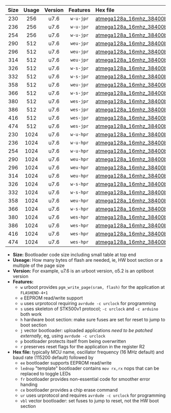 |Size|Usage|Version|Features|Hex file|
|:-:|:-:|:-:|:-:|:--|
|230|256|u7.6|`w-u-jpr`|[atmega128a_16mhz_38400bps_ur_vbl.hex](https://raw.githubusercontent.com/stefanrueger/urboot/main//atmega128a_16mhz_38400bps_ur_vbl.hex)|
|236|256|u7.6|`w-u-jpr`|[atmega128a_16mhz_38400bps_lednop_ur_vbl.hex](https://raw.githubusercontent.com/stefanrueger/urboot/main//atmega128a_16mhz_38400bps_lednop_ur_vbl.hex)|
|254|256|u7.6|`w-u-jpr`|[atmega128a_16mhz_38400bps_lednop_fr_ur_vbl.hex](https://raw.githubusercontent.com/stefanrueger/urboot/main//atmega128a_16mhz_38400bps_lednop_fr_ur_vbl.hex)|
|290|512|u7.6|`weu-jpr`|[atmega128a_16mhz_38400bps_ee_ur_vbl.hex](https://raw.githubusercontent.com/stefanrueger/urboot/main//atmega128a_16mhz_38400bps_ee_ur_vbl.hex)|
|296|512|u7.6|`weu-jpr`|[atmega128a_16mhz_38400bps_ee_lednop_ur_vbl.hex](https://raw.githubusercontent.com/stefanrueger/urboot/main//atmega128a_16mhz_38400bps_ee_lednop_ur_vbl.hex)|
|314|512|u7.6|`weu-jpr`|[atmega128a_16mhz_38400bps_ee_lednop_fr_ur_vbl.hex](https://raw.githubusercontent.com/stefanrueger/urboot/main//atmega128a_16mhz_38400bps_ee_lednop_fr_ur_vbl.hex)|
|326|512|u7.6|`w-s-jpr`|[atmega128a_16mhz_38400bps_vbl.hex](https://raw.githubusercontent.com/stefanrueger/urboot/main//atmega128a_16mhz_38400bps_vbl.hex)|
|332|512|u7.6|`w-s-jpr`|[atmega128a_16mhz_38400bps_lednop_vbl.hex](https://raw.githubusercontent.com/stefanrueger/urboot/main//atmega128a_16mhz_38400bps_lednop_vbl.hex)|
|358|512|u7.6|`weu-jpr`|[atmega128a_16mhz_38400bps_ee_lednop_fr_ce_ur_vbl.hex](https://raw.githubusercontent.com/stefanrueger/urboot/main//atmega128a_16mhz_38400bps_ee_lednop_fr_ce_ur_vbl.hex)|
|366|512|u7.6|`w-s-jpr`|[atmega128a_16mhz_38400bps_lednop_fr_vbl.hex](https://raw.githubusercontent.com/stefanrueger/urboot/main//atmega128a_16mhz_38400bps_lednop_fr_vbl.hex)|
|380|512|u7.6|`wes-jpr`|[atmega128a_16mhz_38400bps_ee_vbl.hex](https://raw.githubusercontent.com/stefanrueger/urboot/main//atmega128a_16mhz_38400bps_ee_vbl.hex)|
|386|512|u7.6|`wes-jpr`|[atmega128a_16mhz_38400bps_ee_lednop_vbl.hex](https://raw.githubusercontent.com/stefanrueger/urboot/main//atmega128a_16mhz_38400bps_ee_lednop_vbl.hex)|
|416|512|u7.6|`wes-jpr`|[atmega128a_16mhz_38400bps_ee_lednop_fr_vbl.hex](https://raw.githubusercontent.com/stefanrueger/urboot/main//atmega128a_16mhz_38400bps_ee_lednop_fr_vbl.hex)|
|474|512|u7.6|`wes-jpr`|[atmega128a_16mhz_38400bps_ee_lednop_fr_ce_vbl.hex](https://raw.githubusercontent.com/stefanrueger/urboot/main//atmega128a_16mhz_38400bps_ee_lednop_fr_ce_vbl.hex)|
|230|1024|u7.6|`w-u-hpr`|[atmega128a_16mhz_38400bps_ur.hex](https://raw.githubusercontent.com/stefanrueger/urboot/main//atmega128a_16mhz_38400bps_ur.hex)|
|236|1024|u7.6|`w-u-hpr`|[atmega128a_16mhz_38400bps_lednop_ur.hex](https://raw.githubusercontent.com/stefanrueger/urboot/main//atmega128a_16mhz_38400bps_lednop_ur.hex)|
|254|1024|u7.6|`w-u-hpr`|[atmega128a_16mhz_38400bps_lednop_fr_ur.hex](https://raw.githubusercontent.com/stefanrueger/urboot/main//atmega128a_16mhz_38400bps_lednop_fr_ur.hex)|
|290|1024|u7.6|`weu-hpr`|[atmega128a_16mhz_38400bps_ee_ur.hex](https://raw.githubusercontent.com/stefanrueger/urboot/main//atmega128a_16mhz_38400bps_ee_ur.hex)|
|296|1024|u7.6|`weu-hpr`|[atmega128a_16mhz_38400bps_ee_lednop_ur.hex](https://raw.githubusercontent.com/stefanrueger/urboot/main//atmega128a_16mhz_38400bps_ee_lednop_ur.hex)|
|314|1024|u7.6|`weu-hpr`|[atmega128a_16mhz_38400bps_ee_lednop_fr_ur.hex](https://raw.githubusercontent.com/stefanrueger/urboot/main//atmega128a_16mhz_38400bps_ee_lednop_fr_ur.hex)|
|326|1024|u7.6|`w-s-hpr`|[atmega128a_16mhz_38400bps.hex](https://raw.githubusercontent.com/stefanrueger/urboot/main//atmega128a_16mhz_38400bps.hex)|
|332|1024|u7.6|`w-s-hpr`|[atmega128a_16mhz_38400bps_lednop.hex](https://raw.githubusercontent.com/stefanrueger/urboot/main//atmega128a_16mhz_38400bps_lednop.hex)|
|358|1024|u7.6|`weu-hpr`|[atmega128a_16mhz_38400bps_ee_lednop_fr_ce_ur.hex](https://raw.githubusercontent.com/stefanrueger/urboot/main//atmega128a_16mhz_38400bps_ee_lednop_fr_ce_ur.hex)|
|366|1024|u7.6|`w-s-hpr`|[atmega128a_16mhz_38400bps_lednop_fr.hex](https://raw.githubusercontent.com/stefanrueger/urboot/main//atmega128a_16mhz_38400bps_lednop_fr.hex)|
|380|1024|u7.6|`wes-hpr`|[atmega128a_16mhz_38400bps_ee.hex](https://raw.githubusercontent.com/stefanrueger/urboot/main//atmega128a_16mhz_38400bps_ee.hex)|
|386|1024|u7.6|`wes-hpr`|[atmega128a_16mhz_38400bps_ee_lednop.hex](https://raw.githubusercontent.com/stefanrueger/urboot/main//atmega128a_16mhz_38400bps_ee_lednop.hex)|
|416|1024|u7.6|`wes-hpr`|[atmega128a_16mhz_38400bps_ee_lednop_fr.hex](https://raw.githubusercontent.com/stefanrueger/urboot/main//atmega128a_16mhz_38400bps_ee_lednop_fr.hex)|
|474|1024|u7.6|`wes-hpr`|[atmega128a_16mhz_38400bps_ee_lednop_fr_ce.hex](https://raw.githubusercontent.com/stefanrueger/urboot/main//atmega128a_16mhz_38400bps_ee_lednop_fr_ce.hex)|

- **Size:** Bootloader code size including small table at top end
- **Useage:** How many bytes of flash are needed, ie, HW boot section or a multiple of the page size
- **Version:** For example, u7.6 is an urboot version, o5.2 is an optiboot version
- **Features:**
  + `w` urboot provides `pgm_write_page(sram, flash)` for the application at `FLASHEND-4+1`
  + `e` EEPROM read/write support
  + `u` uses urprotocol requiring `avrdude -c urclock` for programming
  + `s` uses skeleton of STK500v1 protocol; `-c urclock` and `-c arduino` both work
  + `h` hardware boot section: make sure fuses are set for reset to jump to boot section
  + `j` vector bootloader: uploaded applications *need to be patched externally*, eg, using `avrdude -c urclock`
  + `p` bootloader protects itself from being overwritten
  + `r` preserves reset flags for the application in the register R2
- **Hex file:** typically MCU name, oscillator frequency (16 MHz default) and baud rate (115200 default) followed by
  + `ee` bootloader supports EEPROM read/write
  + `lednop` "template" bootloader contains `mov rx,rx` nops that can be replaced to toggle LEDs
  + `fr` bootloader provides non-essential code for smoother error handing
  + `ce` bootloader provides a chip erase command
  + `ur` uses urprotocol and requires `avrdude -c urclock` for programming
  + `vbl` vector bootloader: set fuses to jump to reset, not the HW boot section
